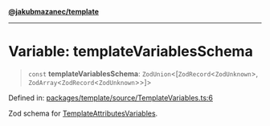 [**@jakubmazanec/template**](../README.md)

---

# Variable: templateVariablesSchema

> `const` **templateVariablesSchema**: `ZodUnion`\<\[`ZodRecord`\<`ZodUnknown`\>,
> `ZodArray`\<`ZodRecord`\<`ZodUnknown`\>\>\]\>

Defined in:
[packages/template/source/TemplateVariables.ts:6](https://github.com/jakubmazanec/tools/blob/f779e75b9ef98389e12e52575295bd1ef364daca/packages/template/source/TemplateVariables.ts#L6)

Zod schema for [TemplateAttributesVariables](../type-aliases/TemplateAttributesVariables.md).
